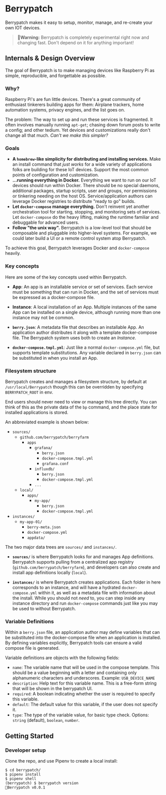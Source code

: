 # Berrypatch

Berrypatch makes it easy to setup, monitor, manage, and re-create your own IOT
devices.

> **🚨Warning:** Berrypatch is completely experimental right now and changing fast. Don't depend on it for anything important!

## Internals & Design Overview

The goal of Berrypatch is to make managing devices like Raspberry Pi as simple, reproducible, and forgettable as possible.

### Why?

Raspberry Pi's are fun little devices. There's a great community of enthusiast tinkerers building apps for them: Airplane trackers, home automation systems, privacy engines, and the list goes on.

The problem: The way to set up and run these services is fragmented. It often involves manually running `apt-get`; chasing down forum posts to write a config; and other tedium. Yet devices and customizations really don't change all that much. _Can't we make this simpler?_


### Goals

* **A `homebrew`-like simplicity for distributing and installing services.** Make an install command that _just works_ for a wide variety of applications folks are building for these IoT devices. Support the most common points of configuration and customization.
* **...running everything in Docker.** Everything we want to run on our IoT devices should run within Docker. There should be no special daemons, additional packages, startup scripts, user and groups, nor permissions or tinkering needing on the host OS. Service/application authors can leverage Docker registries to distribute "ready to go" builds.
* **Let `docker-compose` manage everything.** Don't reinvent yet another orchestration tool for starting, stopping, and monitoring sets of services. Let `docker-compose` do the heavy lifting, making the runtime familiar and debuggable for advanced users.
* **Follow "the unix way".** Berrypatch is a low-level tool that should be composable and pluggable into higher-level systems. For example, we could later build a UI or a remote control system atop Berrypatch. 

To achieve this goal, Berrypatch leverages Docker and `docker-compose` heavily. 


### Key concepts

Here are some of the key concepts used within Berrypatch.

* **App**: An app is an installable service or set of services. Each service must be something that can run in Docker, and the set of services must be expressed as a docker-compose file.

* **Instance**: A local installation of an App. Multiple instances of the same App can be installed on a single device, although running more than one instance may not be common.

* **`berry.json`**: A metadata file that describes an installable App. An application author distributes it along with a template docker-compose file. The Berrypatch system uses both to create an _Instance_.

* **`docker-compose.tmpl.yml`**: Just like a normal `docker-compose.yml` file, but supports template substitutions. Any variable declared in `berry.json` can be substituted in when you install an App.


### Filesystem structure

Berrypatch creates and manages a filesystem structure, by default at `/usr/local/Berrypatch` though this can be overridden by specifying `BERRYPATCH_ROOT` in env.

End users should never need to view or manage this tree directly. You can think of this as the private data of the `bp` command, and the place state for installed applications is stored.

An abbreviated example is shown below:

* `sources/`
  * `github.com/berrypatch/berryfarm`
    * `apps`
      * `grafana/`
        * `berry.json`
        * `docker-compose.tmpl.yml`
        * `grafana.conf`
      * `influxdb/`
        * `berry.json`
        * `docker-compose.tmpl.yml`
      * `...`
  * `local/`
    * `apps/`
      * `my-app/`
        * `berry.json`
        * `docker-compose.tmpl.yml`
* `instances/`
  * `my-app-01/`
    * `berry-meta.json`
    * `docker-compose.yml`
    * `appdata/`

The two major data trees are `sources/` and `instances/`.

* **`sources/`** is where Berrypatch looks for and manages App definitions. Berrypatch supports pulling from a centralized app registry (`github.com/berrypatch/berryfarm`), and developers can also create and install app definitions locally (`local`).

* **`instances/`** is where Berrypatch creates applications. Each folder in here corresponds to an instance, and will have a hydrated `docker-compose.yml` within it, as well as a metadata file with information about the install. While you should not _need_ to, you can step inside any instance directory and run `docker-compose` commands just like you may be used to without Berrypatch.

### Variable Definitions

Within a `berry.json` file, an application author may define variables that can be substituted into the docker-compose file when an application is installed. By defining variables explicitly, Berrypatch tools can ensure a valid compose file is generated.

Variable definitions are objects with the following fields:

* `name`: The variable name that will be used in the compose template. This should be a value beginning with a letter and containing only alphanumeric characters and underscores. Example: `USB_DEVICE_NAME`
* `description`: Help text for this variable name. This is a free-form string that will be shown in the berrypatch UI.
* `required`: A boolean indicating whether the user is required to specify this variable.
* `default`: The default value for this variable, if the user does not specify it.
* `type`: The type of the variable value, for basic type check. Options: `string` (default), `boolean`, `number`.

## Getting Started

### Developer setup

Clone the repo, and use Pipenv to create a local install:

```
$ cd berrypatch/
$ pipenv install
$ pipenv shell
(berrypatch) $ berrypatch version
🍓Berrypatch v0.0.1
```
